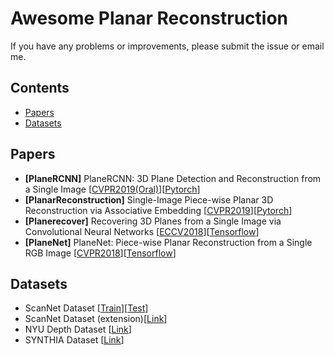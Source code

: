 # Awesome Planar Reconstruction
If you have any problems or improvements, please submit the issue or email me.

## Contents
- [Papers](#papers)
- [Datasets](#datasets)

## Papers
- <a name="PlaneRCNN"></a> **[PlaneRCNN]** PlaneRCNN: 3D Plane Detection and Reconstruction from a Single Image [[CVPR2019(Oral)](https://arxiv.org/pdf/1812.04072.pdf)][[Pytorch](https://github.com/NVlabs/planercnn)]
- <a name="PlanarReconstruction"></a> **[PlanarReconstruction]** Single-Image Piece-wise Planar 3D Reconstruction via Associative Embedding [[CVPR2019](https://arxiv.org/pdf/1902.09777.pdf)][[Pytorch](https://github.com/svip-lab/PlanarReconstruction)]
- <a name="Planerecover"></a> **[Planerecover]** Recovering 3D Planes from a Single Image via Convolutional Neural Networks [[ECCV2018](https://faculty.ist.psu.edu/zzhou/paper/ECCV18-plane.pdf)][[Tensorflow](https://github.com/fuy34/planerecover)]
- <a name="PlaneNet"></a> **[PlaneNet]** PlaneNet: Piece-wise Planar Reconstruction from a Single RGB Image [[CVPR2018](https://arxiv.org/pdf/1804.06278.pdf)][[Tensorflow](https://github.com/art-programmer/PlaneNet)]


## Datasets
- <a name="ScanNet"></a> ScanNet Dataset [[Train](https://drive.google.com/file/d/1NyDrgI02ao18WmXyepgVkWGqtM3YS3_4/view)][[Test](https://drive.google.com/file/d/1kfd-kreGQQLSRNF66t447R9WgDqsTh-3/view)]
- <a name="ScanNet"></a> ScanNet Dataset (extension)[[Link](https://www.dropbox.com/s/u2wl4ji700u4shq/ScanNet_planes.zip?dl=0)]
- <a name="NYU Depth Dataset"></a> NYU Depth Dataset [[Link](https://cs.nyu.edu/~silberman/datasets/nyu_depth_v2.html)]
- <a name="SYNTHIA Dataset"></a> SYNTHIA Dataset [[Link](https://psu.app.box.com/s/6ds04a85xqf3ud3uljjxnedmux169ebf)]


